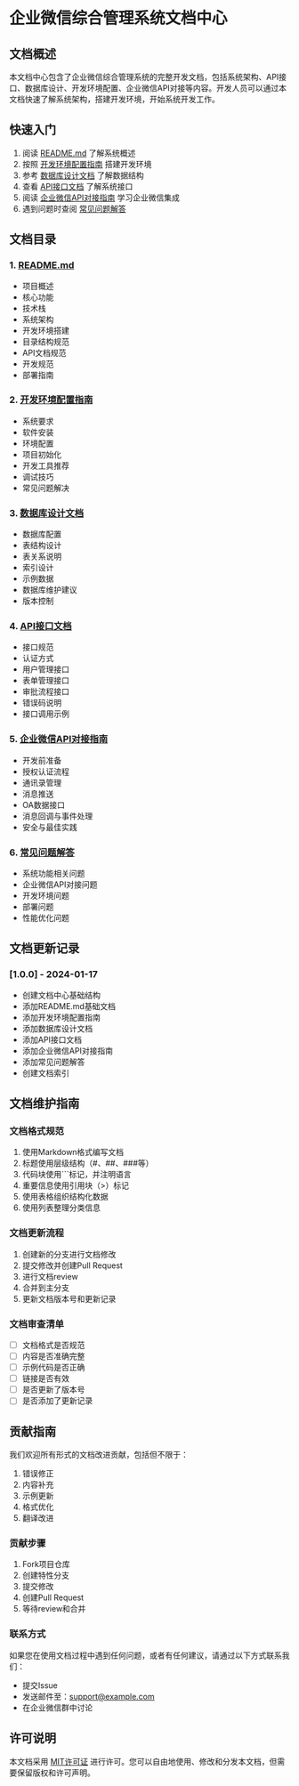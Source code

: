 # 企业微信综合管理系统文档中心

## 文档概述

本文档中心包含了企业微信综合管理系统的完整开发文档，包括系统架构、API接口、数据库设计、开发环境配置、企业微信API对接等内容。开发人员可以通过本文档快速了解系统架构，搭建开发环境，开始系统开发工作。

## 快速入门

1. 阅读 [README.md](../README.md) 了解系统概述
2. 按照 [开发环境配置指南](development-environment.md) 搭建开发环境
3. 参考 [数据库设计文档](database-design.md) 了解数据结构
4. 查看 [API接口文档](api-documentation.md) 了解系统接口
5. 阅读 [企业微信API对接指南](wework-api-integration.md) 学习企业微信集成
6. 遇到问题时查阅 [常见问题解答](faq.md)

## 文档目录

### 1. [README.md](../README.md)
- 项目概述
- 核心功能
- 技术栈
- 系统架构
- 开发环境搭建
- 目录结构规范
- API文档规范
- 开发规范
- 部署指南

### 2. [开发环境配置指南](development-environment.md)
- 系统要求
- 软件安装
- 环境配置
- 项目初始化
- 开发工具推荐
- 调试技巧
- 常见问题解决

### 3. [数据库设计文档](database-design.md)
- 数据库配置
- 表结构设计
- 表关系说明
- 索引设计
- 示例数据
- 数据库维护建议
- 版本控制

### 4. [API接口文档](api-documentation.md)
- 接口规范
- 认证方式
- 用户管理接口
- 表单管理接口
- 审批流程接口
- 错误码说明
- 接口调用示例

### 5. [企业微信API对接指南](wework-api-integration.md)
- 开发前准备
- 授权认证流程
- 通讯录管理
- 消息推送
- OA数据接口
- 消息回调与事件处理
- 安全与最佳实践

### 6. [常见问题解答](faq.md)
- 系统功能相关问题
- 企业微信API对接问题
- 开发环境问题
- 部署问题
- 性能优化问题

## 文档更新记录

### [1.0.0] - 2024-01-17
- 创建文档中心基础结构
- 添加README.md基础文档
- 添加开发环境配置指南
- 添加数据库设计文档
- 添加API接口文档
- 添加企业微信API对接指南
- 添加常见问题解答
- 创建文档索引

## 文档维护指南

### 文档格式规范

1. 使用Markdown格式编写文档
2. 标题使用层级结构（#、##、###等）
3. 代码块使用```标记，并注明语言
4. 重要信息使用引用块（>）标记
5. 使用表格组织结构化数据
6. 使用列表整理分类信息

### 文档更新流程

1. 创建新的分支进行文档修改
2. 提交修改并创建Pull Request
3. 进行文档review
4. 合并到主分支
5. 更新文档版本号和更新记录

### 文档审查清单

- [ ] 文档格式是否规范
- [ ] 内容是否准确完整
- [ ] 示例代码是否正确
- [ ] 链接是否有效
- [ ] 是否更新了版本号
- [ ] 是否添加了更新记录

## 贡献指南

我们欢迎所有形式的文档改进贡献，包括但不限于：

1. 错误修正
2. 内容补充
3. 示例更新
4. 格式优化
5. 翻译改进

### 贡献步骤

1. Fork项目仓库
2. 创建特性分支
3. 提交修改
4. 创建Pull Request
5. 等待review和合并

### 联系方式

如果您在使用文档过程中遇到任何问题，或者有任何建议，请通过以下方式联系我们：

- 提交Issue
- 发送邮件至：support@example.com
- 在企业微信群中讨论

## 许可说明

本文档采用 [MIT许可证](../LICENSE) 进行许可。您可以自由地使用、修改和分发本文档，但需要保留版权和许可声明。